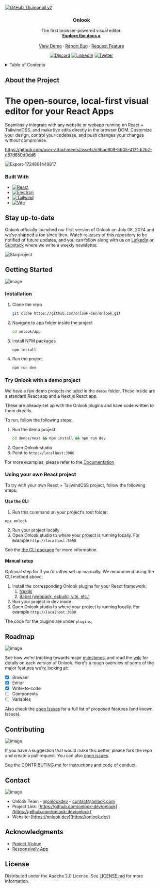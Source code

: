 
<!-- Improved compatibility of back to top link: See: https://github.com/othneildrew/Best-README-Template/pull/73 -->
<a id="readme-top"></a>





[<img alt="GitHub Thumbnail v2" src="https://github.com/user-attachments/assets/00a47677-ccfe-4f9c-8088-4d9b16104303">
](https://youtu.be/RSX_3EaO5eU)

<div align="center">
<h3 align="center">Onlook</h3>
  <p align="center">
    The first browser-powered visual editor.
    <br />
    <a href="https://github.com/onlook-dev/onlook/wiki"><strong>Explore the docs »</strong></a>
    <br />
    <br />
    <a href="https://youtu.be/RSX_3EaO5eU?feature=shared">View Demo</a>
    ·
    <a href="https://github.com/onlook-dev/onlook/issues/new?labels=bug&template=bug-report---.md">Report Bug</a>
    ·
    <a href="https://github.com/onlook-dev/onlook/issues/new?labels=enhancement&template=feature-request---.md">Request Feature</a>
  </p>
  <!-- PROJECT SHIELDS -->
<!--
*** I'm using markdown "reference style" links for readability.
*** Reference links are enclosed in brackets [ ] instead of parentheses ( ).
*** See the bottom of this document for the declaration of the reference variables
*** for contributors-url, forks-url, etc. This is an optional, concise syntax you may use.
*** https://www.markdownguide.org/basic-syntax/#reference-style-links
-->
<!-- [![Contributors][contributors-shield]][contributors-url]
[![Forks][forks-shield]][forks-url]
[![Stargazers][stars-shield]][stars-url]
[![Issues][issues-shield]][issues-url]
[![Apache License][license-shield]][license-url] -->


  [![Discord][discord-shield]][discord-url]
  [![LinkedIn][linkedin-shield]][linkedin-url]
  [![Twitter][twitter-shield]][twitter-url]

</div>

<!-- TABLE OF CONTENTS -->
<details>
  <summary>Table of Contents</summary>
  <ol>
    <li><a href="#about">About</a> </li>
    <li><a href="#installation">Installation</a></li>
    <li><a href="#usage">Usage</a></li>
    <li><a href="#roadmap">Roadmap</a></li>
    <li><a href="#contributing">Contributing</a></li>
    <li><a href="#contact">Contact</a></li>
    <li><a href="#acknowledgments">Acknowledgments</a></li>
    <li><a href="#license">License</a></li>
  </ol>
</details>

## About the Project

# The open-source, local-first visual editor for your React Apps

Seamlessly integrate with any website or webapp running on React + TailwindCSS, and make live edits directly in the browser DOM. Customize your design, control your codebase, and push changes your changes without compromise.

https://github.com/user-attachments/assets/c9bac609-5b05-417f-b2b2-e57d650d0dd6

![Export-1724891449817](https://github.com/user-attachments/assets/1f317ae1-6453-4a00-8801-f005ccc7efdb)

   
### Built With
* [![React][React.js]][React-url]
* [![Electron][Electron.js]][Electron-url]
* [![Tailwind][TailwindCSS]][Tailwind-url]
* [![Vite][Vite.js]][Vite-url]

## Stay up-to-date
Onlook officially launched our first version of Onlook on July 08, 2024 and we've shipped a ton since then. Watch releases of this repository to be notified of future updates, and you can follow along with us on [LinkedIn](https://www.linkedin.com/company/onlook-dev) or [Substack](https://onlook.substack.com/) where we write a weekly newsletter. 


![Starproject](https://github.com/user-attachments/assets/07742b21-dd98-4be3-b6a6-13d8132af398)



## Getting Started

![image](https://github.com/user-attachments/assets/18b6ad5a-1d5a-4396-af8c-8b85936acf39)

### Installation

1. Clone the repo
   ```sh
   git clone https://github.com/onlook-dev/onlook.git
   ```
2. Navigate to app folder inside the project
   ```sh
   cd onlook/app
   ```
3. Install NPM packages
   ```sh
   npm install
   ```
4. Run the project
   ```js
   npm run dev
   ```

### Try Onlook with a demo project

We have a few demo projects included in the `demos` folder. These inside are a standard React app and a Next.js React app. 

These are already set up with the Onlook plugins and have code written to them directly.

To run, follow the following steps:

1. Run the demo project
   ```sh
   cd demos/next && npm install && npm run dev
   ```
2. Open Onlook studio
3. Point to `http://localhost:3000`

For more examples, please refer to the [Documentation](https://github.com/onlook-dev/onlook/wiki)

### Using your own React project

To try with your own React + TailwindCSS project, follow the following steps:

#### Use the CLI

1. Run this command on your project's root folder:
```
npx onlook
```

2. Run your project locally
3. Open Onlook studio to where your project is running locally. For example `http://localhost:3000`

See the [the CLI package](cli) for more information.

#### Manual setup

Optional step for if you'd rather set up manually. We recommend using the CLI method above.

1. Install the corresponding Onlook plugins for your React framework:
     1. [Nextjs](https://www.npmjs.com/package/@onlook/nextjs)
     2. [Babel (webpack, esbuild, vite, etc.)](https://www.npmjs.com/package/@onlook/babel-plugin-react)
2. Run your project in dev mode
3. Open Onlook studio to where your project is running locally. For example `http://localhost:3000`

The code for the plugins are under `plugins`.

## Roadmap

![image](https://github.com/user-attachments/assets/f64b51df-03be-44d1-ae35-82e6dc960d06)

See how we're tracking towards major [milestones]([url](https://github.com/onlook-dev/onlook/milestones)), and read the [wiki](https://github.com/onlook-dev/onlook/wiki/Roadmap) for details on each version of Onlook. Here's a rough overview of some of the major features we're looking at:

* [X] Browser
* [X] Editor
* [X] Write-to-code
* [ ] Components
* [ ] Variables

Also check the [open issues](https://github.com/onlook-dev/onlook/issues) for a full list of proposed features (and known issues).


## Contributing

![image](https://github.com/user-attachments/assets/ecc94303-df23-46ae-87dc-66b040396e0b)

If you have a suggestion that would make this better, please fork the repo and create a pull request. You can also [open issues](https://github.com/onlook-dev/onlook/issues).


See the [CONTRIBUTING.md](CONTRIBUTING.md) for instructions and code of conduct.

## Contact

![image](https://github.com/user-attachments/assets/60684b68-1925-4550-8efd-51a1509fc953)

- Onlook Team - [@onlookdev](https://twitter.com/onlookdev) - contact@onlook.com
- Project Link: [https://github.com/onlook-dev/onlook](https://github.com/onlook-dev/onlook)
- Website: [https://onlook.dev](https://onlook.dev)

## Acknowledgments

* [Project Visbug](https://github.com/GoogleChromeLabs/ProjectVisBug)
* [Responsively App](https://github.com/responsively-org/responsively-app)

## License

Distributed under the Apache 2.0 License. See [LICENSE.md](LICENSE.md) for more information.


<!-- https://www.markdownguide.org/basic-syntax/#reference-style-links -->
[contributors-shield]: https://img.shields.io/github/contributors/onlook-dev/studio.svg?style=for-the-badge
[contributors-url]: https://github.com/onlook-dev/onlook/graphs/contributors

[forks-shield]: https://img.shields.io/github/forks/onlook-dev/studio.svg?style=for-the-badge
[forks-url]: https://github.com/onlook-dev/onlook/network/members

[stars-shield]: https://img.shields.io/github/stars/onlook-dev/studio.svg?style=for-the-badge
[stars-url]: https://github.com/onlook-dev/onlook/stargazers

[issues-shield]: https://img.shields.io/github/issues/onlook-dev/studio.svg?style=for-the-badge
[issues-url]: https://github.com/onlook-dev/onlook/issues

[license-shield]: https://img.shields.io/github/license/onlook-dev/studio.svg?style=for-the-badge
[license-url]: https://github.com/onlook-dev/onlook/blob/master/LICENSE.txt

[linkedin-shield]: https://img.shields.io/badge/-LinkedIn-black.svg?logo=linkedin&colorB=555
[linkedin-url]: https://www.linkedin.com/company/onlook-dev

[twitter-shield]: https://img.shields.io/badge/-Twitter-black?logo=x&colorB=555
[twitter-url]: https://x.com/onlookdev

[discord-shield]: https://img.shields.io/badge/-Discord-black?logo=discord&colorB=555
[discord-url]: https://discord.gg/hERDfFZCsH

[React.js]: https://img.shields.io/badge/react-%2320232a.svg?logo=react&logoColor=%2361DAFB
[React-url]: https://reactjs.org/

[TailwindCSS]: https://img.shields.io/badge/tailwindcss-%2338B2AC.svg?logo=tailwind-css&logoColor=white
[Tailwind-url]: https://tailwindcss.com/

[Electron.js]: https://img.shields.io/badge/Electron-191970?logo=Electron&logoColor=white
[Electron-url]: https://www.electronjs.org/

[Vite.js]: https://img.shields.io/badge/vite-%23646CFF.svg?logo=vite&logoColor=white
[Vite-url]: https://vitejs.dev/

[product-screenshot]: assets/brand.png

